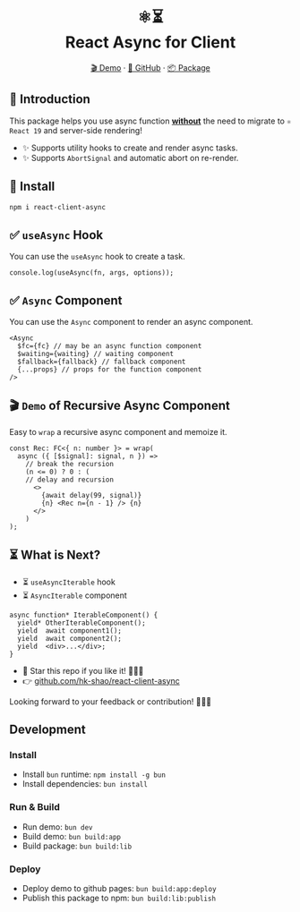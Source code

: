 <h1 align="center">
  ⚛️⏳
  <br/>
  React Async for Client
</h1>

<p align="center">
  <a href="https://shao.fun/react-client-async/" target="_blank">🎬 Demo</a>
  <span> · </span>
  <a href="https://github.com/HK-SHAO/react-client-async" target="_blank">🌟 GitHub</a>
  <span> · </span>
  <a href="https://www.npmjs.com/package/react-client-async" target="_blank">📦 Package</a>
</p>

## 👋 Introduction


This package helps you use async function **<u>without</u>** the need to migrate to `⚛️ React 19` and server-side rendering! 

- ✨ Supports utility hooks to create and render async tasks.
- ✨ Supports `AbortSignal` and automatic abort on re-render.

## 🚀 Install

```bash
npm i react-client-async
```


## ✅ `useAsync` Hook

You can use the `useAsync` hook to create a task.

```tsx
console.log(useAsync(fn, args, options));
```


## ✅ `Async` Component

You can use the `Async` component to render an async component.

```tsx
<Async
  $fc={fc} // may be an async function component
  $waiting={waiting} // waiting component
  $fallback={fallback} // fallback component
  {...props} // props for the function component
/>
```

## 🎬 `Demo` of Recursive Async Component

Easy to `wrap` a recursive async component and memoize it.

```tsx
const Rec: FC<{ n: number }> = wrap(
  async ({ [$signal]: signal, n }) =>
    // break the recursion
    (n <= 0) ? 0 : (
    // delay and recursion
      <>
        {await delay(99, signal)}
        {n} <Rec n={n - 1} /> {n}
      </>
    )
);
```

## ⏳ What is Next?

- ⏳ `useAsyncIterable` hook
- ⏳ `AsyncIterable` component

```tsx
async function* IterableComponent() {
  yield* OtherIterableComponent();
  yield  await component1();
  yield  await component2();
  yield  <div>...</div>;
}
```

- 🌟 Star this repo if you like it! 🤩🤩🤩
- 👉 [github.com/hk-shao/react-client-async](https://github.com/HK-SHAO/react-client-async)

Looking forward to your feedback or contribution! 🚀🚀🚀


## Development

### Install
- Install `bun` runtime: `npm install -g bun`
- Install dependencies: `bun install`

### Run & Build
- Run demo: `bun dev`
- Build demo: `bun build:app`
- Build package: `bun build:lib`

### Deploy
- Deploy demo to github pages: `bun build:app:deploy`
- Publish this package to npm: `bun build:lib:publish`